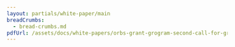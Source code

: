 ```yaml
---
layout: partials/white-paper/main
breadCrumbs:
  - bread-crumbs.md
pdfUrl: /assets/docs/white-papers/orbs-grant-grogram-second-call-for-grants_KO.pdf
---
```

